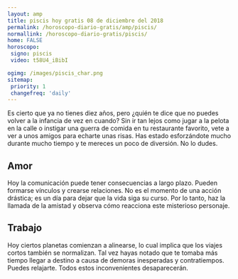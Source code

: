 ```yaml
---
layout: amp
title: piscis hoy gratis 08 de diciembre del 2018 
permalink: /horoscopo-diario-gratis/amp/piscis/
normallink: /horoscopo-diario-gratis/piscis/
home: FALSE
horoscopo:
 signo: piscis
 video: t58U4_iBibI

ogimg: /images/piscis_char.png
sitemap:
 priority: 1
 changefreq: 'daily'
---
```



Es cierto que ya no tienes diez años, pero ¿quién te dice que no puedes volver a la infancia de vez en cuando? Sin ir tan lejos como jugar a la pelota en la calle o instigar una guerra de comida en tu restaurante favorito, vete a ver a unos amigos para echarte unas risas. Has estado esforzándote mucho durante mucho tiempo y te mereces un poco de diversión. No lo dudes.

## Amor

Hoy la comunicación puede tener consecuencias a largo plazo. Pueden formarse vínculos y crearse relaciones. No es el momento de una acción drástica; es un día para dejar que la vida siga su curso. Por lo tanto, haz la llamada de la amistad y observa cómo reacciona este misterioso personaje.

## Trabajo

Hoy ciertos planetas comienzan a alinearse, lo cual implica que los viajes cortos también se normalizan. Tal vez hayas notado que te tomaba más tiempo llegar a destino a causa de demoras inesperadas y contratiempos. Puedes relajarte. Todos estos inconvenientes desaparecerán.